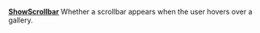 [**ShowScrollbar**](properties-navigation.md) Whether a scrollbar appears when the user hovers over a gallery.
